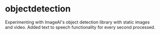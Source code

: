 # objectdetection
Experimenting with ImageAI's object detection library with static images and video. Added text to speech functionality for every second processed.
